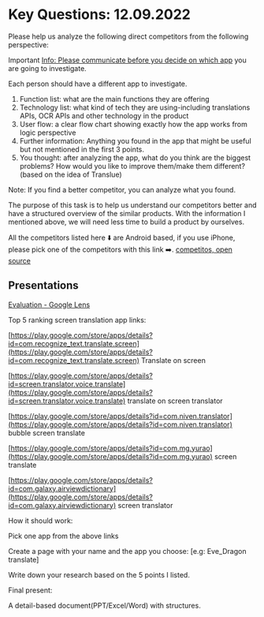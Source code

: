 # Key Questions: 12.09.2022

Please help us analyze the following direct competitors from the following perspective:

Important [Info: Please communicate before you decide on which app](about:blank) you are going to investigate.

Each person should have a different app to investigate.

1.  Function list: what are the main functions they are offering
2.  Technology list: what kind of tech they are using-including translations APIs, OCR APIs and other technology in the product
3.  User flow: a clear flow chart showing exactly how the app works from logic perspective
4.  Further information: Anything you found in the app that might be useful but not mentioned in the first 3 points.
5.  You thought: after analyzing the app, what do you think are the biggest problems? How would you like to improve them/make them different?(based on the idea of Translue)

Note: If you find a better competitor, you can analyze what you found.

The purpose of this task is to help us understand our competitors better and have a structured overview of the similar products. With the information I mentioned above, we will need less time to build a product by ourselves.

All the competitors listed here ⬇️ are Android based, if you use iPhone, please pick one of the competitors with this link ➡️. [competitos, open source](./competitors-open_source.md)

## Presentations

[Evaluation - Google Lens](./artifacts/Translue%20-%20Google%20Lens%20-%2019.09.2022.pdf)

Top 5 ranking screen translation app links:

[https://play.google.com/store/apps/details?id=com.recognize_text.translate.screen](https://play.google.com/store/apps/details?id=com.recognize_text.translate.screen) Translate on screen

[https://play.google.com/store/apps/details?id=screen.translator.voice.translate](https://play.google.com/store/apps/details?id=screen.translator.voice.translate) translate on screen translator

[https://play.google.com/store/apps/details?id=com.niven.translator](https://play.google.com/store/apps/details?id=com.niven.translator) bubble screen translate

[https://play.google.com/store/apps/details?id=com.mg.yurao](https://play.google.com/store/apps/details?id=com.mg.yurao) screen translate

[https://play.google.com/store/apps/details?id=com.galaxy.airviewdictionary](https://play.google.com/store/apps/details?id=com.galaxy.airviewdictionary) screen translator

How it should work:

Pick one app from the above links

Create a page with your name and the app you choose: \[e.g: Eve_Dragon translate\]

Write down your research based on the 5 points I listed.

Final present:

A detail-based document(PPT/Excel/Word) with structures.
